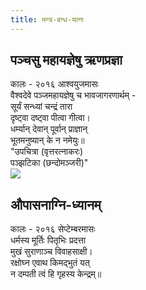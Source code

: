```yaml
---
title: मन्त्र-बन्ध-यत्नः
---
```


## पञ्चसु महायज्ञेषु ऋणप्रज्ञा

कालः \- २०१६ आश्वयुजमासः  
वैश्वदेवे पञ्जमहायज्ञेषु च भावजागरणार्थम् -  
सूर्यं सन्ध्यां चन्द्रं तारा  
दृष्ट्वा दष्ट्वा पीत्वा गीत्वा।  
धर्म्यान् देवान् पूर्वान् प्राज्ञान्  
भूतमनुष्यान् के न नमेयुः॥  
"उपचित्रा (वृत्तरत्नाकरः)  
पञ्झटिका (छन्दोमञ्जरी)"  
[![](http://i.imgur.com/uwzjjop.jpg)](http://i.imgur.com/uwzjjop.jpg)



## औपासनाग्नि-ध्यानम्

कालः \- २०१६ सेप्टेम्बरमासः  
धर्मस्य मूर्तिः पितृभिः प्रदत्ता  
मुखं सुराणाञ्च विवाहसाक्षी।  
रक्षोघ्न एवाथ किमद्भुतं यत्  
न दम्पती त्वं हि गृहस्य केन्द्रम्॥
